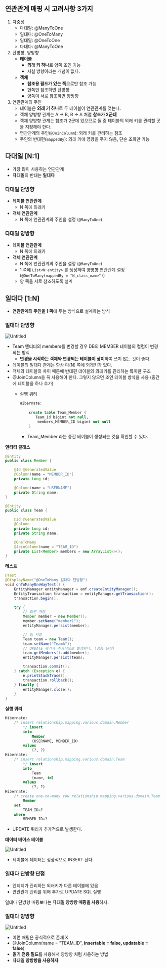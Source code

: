 ## 연관관계 매핑 시 고려사항 3가지

1. 다중성
    - 다대일: @ManyToOne
    - 일대다: @OneToMany
    - 일대일: @OneToOne
    - 다대다: @ManyToOne
2. 단방향, 양방향
    - **테이블**
        - **외래 키 하나**로 양쪽 조인 가능
        - 사실 방향이라는 개념이 없다.
    - **객체**
        - **참조용 필드가 있는 쪽**으로만 참조 가능
        - 한쪽만 참조하면 단방향
        - 양쪽이 서로 참조하면 양방향
3. 연관관계의 주인
    - 테이블은 **외래 키 하나**로 두 테이블이 연관관계를 맺는다.
    - 객체 양방향 관계는 A → B,  B → A 처럼 **참조가 2군데**
    - 객체 양방향 관계는 참조가 2군데 있으므로 둘 중 테이블의 외래 키를 관리할 곳을 지정해야 한다.
    - 연관관계의 주인(`@JoinColumn`): 외래 키를 관리하는 참조
    - 주인의 반대편(`mappedBy`): 외래 키에 영향을 주지 않음, 단순 조회만 가능

## 다대일 [N:1]

- 가장 많이 사용하는 연관관계
- **다대일**의 반대는 **일대다**

### 다대일 단방향

- **테이블 연관관계**
    - N 쪽에 외래키
- **객체 연관관계**
    - N 쪽에 연관관계의 주인을 설정 (`@ManyToOne`)

### 다대일 양방향

- **테이블 연관관계**
    - N 쪽에 외래키
- **객체 연관관계**
    - N 쪽에 연관관계의 주인을 설정 (`@ManyToOne`)
    - 1 쪽에 `List<N entity>` 를 생성하여 양방향 연관관계 설정 (`@OneToMany(mappedBy = "N_class_name")`)
    - 양 쪽을 서로 참조하도록 설계

## 일대다 [1:N]

- **연관관계의 주인을 1 쪽**에 두는 방식으로 설계하는 방식

### 일대다 단방향

![Untitled](https://s3-us-west-2.amazonaws.com/secure.notion-static.com/29374e82-1e18-494c-8a1a-cbcce68acf72/Untitled.png)

- Team 엔티티의 members를 변경할 경우 DB의 MEMBER 테이블의 컬럼이 변경되는 방식
    - **변경을 시작하는 객체와 변경되는 테이블이 상이**하여 쓰지 않는 것이 좋다.
- 테이블의 일대다 관계는 항상 다(N) 쪽에 외래키가 있다.
- 객체와 테이블의 차이 때문에 반대편 테이블의 외래키를 관리하는 특이한 구조
- @JoinColumn을 꼭 사용해야 한다. 그렇지 않으면 조인 테이블 방식을 사용 (중간에 테이블을 하나 추가)
    - 실행 쿼리
        
        ```sql
        Hibernate: 
            
            create table Team_Member (
               Team_id bigint not null,
                members_MEMBER_ID bigint not null
            )
        ```
        
        - Team_Member 라는 중간 테이블이 생성되는 것을 확인할 수 있다.

**엔티티 클래스**

```java
@Entity
public class Member {

    @Id @GeneratedValue
    @Column(name = "MEMBER_ID")
    private Long id;

    @Column(name = "USERNAME")
    private String name;
}

@Entity
public class Team {

    @Id @GeneratedValue
    @Column
    private Long id;
    private String name;

    @OneToMany
    @JoinColumn(name = "TEAM_ID")
    private List<Member> members = new ArrayList<>();
}
```

**테스트**

```java
@Test
@DisplayName("@OneToMany 일대다 단방향")
void onToManyOneWayTest() {
    EntityManager entityManager = emf.createEntityManager();
    EntityTransaction transaction = entityManager.getTransaction();
    transaction.begin();

    try {
        // 회원 저장
        Member member = new Member();
        member.setName("member1");
        entityManager.persist(member);

        // 팀 저장
        Team team = new Team();
        team.setName("TeamA");
        // UPDATE 쿼리가 추가적으로 발생한다. (성능 단점)
        team.getMembers().add(member);
        entityManager.persist(team);

        transaction.commit();
    } catch (Exception e) {
        e.printStackTrace();
        transaction.rollback();
    } finally {
        entityManager.close();
    }
}
```

**실행 쿼리**

```sql
Hibernate: 
    /* insert relationship.mapping.various.domain.Member
        */ insert 
        into
            Member
            (USERNAME, MEMBER_ID) 
        values
            (?, ?)
Hibernate: 
    /* insert relationship.mapping.various.domain.Team
        */ insert 
        into
            Team
            (name, id) 
        values
            (?, ?)
Hibernate: 
    /* create one-to-many row relationship.mapping.various.domain.Team.members */ update
        Member 
    set
        TEAM_ID=? 
    where
        MEMBER_ID=?
```

- UPDATE 쿼리가 추가적으로 발생한다.

**데이터 베이스 테이블**

![Untitled](https://s3-us-west-2.amazonaws.com/secure.notion-static.com/d2e1ebf6-741a-4d39-bc31-4caaac82e756/Untitled.png)

- 테이블에 데이터는 정상적으로 INSERT 된다.

### 일대다 단방향 단점

- 엔티티가 관리하는 외래키가 다른 테이블에 있음
- 연관관계 관리를 위해 추가로 UPDATE SQL 실행

일대다 단방향 매핑보다는 **다대일 양방향 매핑을 사용**하자.

### 일대다 양방향

![Untitled](https://s3-us-west-2.amazonaws.com/secure.notion-static.com/f3ee2be3-19d8-4588-8bad-bd187394c4a8/Untitled.png)

- 이런 매핑은 공식적으로 존재 X
- @JoinColumn(name = "TEAM_ID", **insertable = false, updatable = false**)
- **읽기 전용 필드**를 사용해서 양방향 처럼 사용하는 방법
- **다대일 양방향을 사용하자**